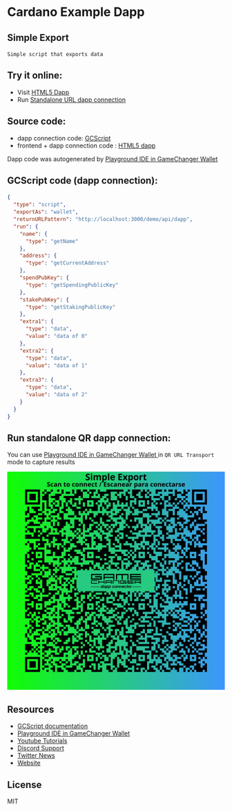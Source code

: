 
# Cardano Example Dapp

## **Simple Export**

    Simple script that exports data


## Try it online: 

-  Visit [HTML5 Dapp](https://raw.githubusercontent.com/GameChangerFinance/gamechanger.wallet/main/examples/Simple%20Export.html)
-  Run [Standalone URL dapp connection](https://beta-wallet.gamechanger.finance/api/2/run/1-H4sIAAAAAAAAA4XOSwrCMBCA4atI1kKq7rorLhUpigcYm7EtpkmYTHxQencTULEidBUy_xcyveCHQ5ELX1HrWMwF3p0lLnyc3UBrTDNCDmSO-20JzEgmtobZ5VJqW4FurOd8lWWZVNhZCa6VCpxLD0O0vTDQYTpff9XIuzQZ5gKUIvR-HNeBCA0XrxaZd2hUGU4bfIzpIYXW1LHptko5aYYL_tUx_GK8M8HiyylgiKtfQYf3dWbPs-yDl9N48cGrabwUwzA8ATunK5SJAQAA)

## Source code:

- dapp connection code: [GCScript](https://github.com/GameChangerFinance/gamechanger.wallet/blob/main/examples/Simple%20Export.gcscript)
- frontend + dapp connection code : [HTML5 dapp](https://github.com/GameChangerFinance/gamechanger.wallet/blob/main/examples/Simple%20Export.html)

Dapp code was autogenerated by [Playground IDE in GameChanger Wallet ](https://beta-wallet.gamechanger.finance/playground)

## GCScript code (dapp connection):
```json
{
  "type": "script",
  "exportAs": "wallet",
  "returnURLPattern": "http://localhost:3000/demo/api/dapp",
  "run": {
    "name": {
      "type": "getName"
    },
    "address": {
      "type": "getCurrentAddress"
    },
    "spendPubKey": {
      "type": "getSpendingPublicKey"
    },
    "stakePubKey": {
      "type": "getStakingPublicKey"
    },
    "extra1": {
      "type": "data",
      "value": "data of 0"
    },
    "extra2": {
      "type": "data",
      "value": "data of 1"
    },
    "extra3": {
      "type": "data",
      "value": "data of 2"
    }
  }
}
```

## Run standalone QR dapp connection: 

You can use [Playground IDE in GameChanger Wallet ](https://beta-wallet.gamechanger.finance/playground) in `QR URL Transport` mode to capture results

[![QR URL Transport](https://raw.githubusercontent.com/GameChangerFinance/gamechanger.wallet/main/examples/Simple%20Export.png)](https://beta-wallet.gamechanger.finance/api/2/run/1-H4sIAAAAAAAAA4XOSwrCMBCA4atI1kKq7rorLhUpigcYm7EtpkmYTHxQencTULEidBUy_xcyveCHQ5ELX1HrWMwF3p0lLnyc3UBrTDNCDmSO-20JzEgmtobZ5VJqW4FurOd8lWWZVNhZCa6VCpxLD0O0vTDQYTpff9XIuzQZ5gKUIvR-HNeBCA0XrxaZd2hUGU4bfIzpIYXW1LHptko5aYYL_tUx_GK8M8HiyylgiKtfQYf3dWbPs-yDl9N48cGrabwUwzA8ATunK5SJAQAA)

## Resources
- [GCScript documentation](https://beta-wallet.gamechanger.finance/doc/api/v2/api.html)
- [Playground IDE in GameChanger Wallet ](https://beta-wallet.gamechanger.finance/playground)
- [Youtube Tutorials](https://www.youtube.com/@gamechanger.finance)
- [Discord Support](https://discord.gg/vpbfyRaDKG)
- [Twitter News](https://twitter.com/GameChangerOk)
- [Website](https://gamechanger.finance)

## License
MIT 
    
